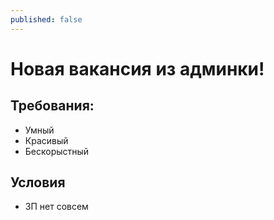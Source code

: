 ```yaml
---
published: false
---
```

# Новая вакансия из админки!

## Требования:
- Умный
- Красивый
- Бескорыстный

## Условия
- ЗП нет совсем
